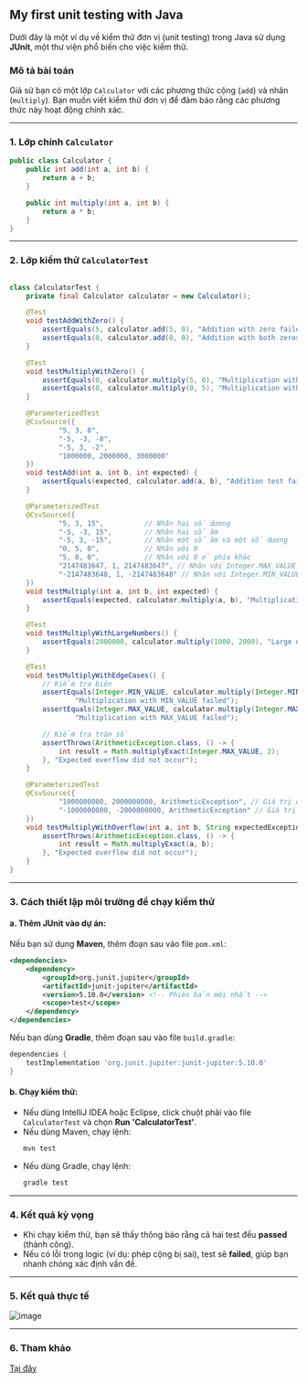 ## My first unit testing with Java

Dưới đây là một ví dụ về kiểm thử đơn vị (unit testing) trong Java sử dụng **JUnit**, một thư viện phổ biến cho việc kiểm thử.

### Mô tả bài toán
Giả sử bạn có một lớp `Calculator` với các phương thức cộng (`add`) và nhân (`multiply`). Bạn muốn viết kiểm thử đơn vị để đảm bảo rằng các phương thức này hoạt động chính xác.

---

### 1. Lớp chính `Calculator`

```java
public class Calculator {
    public int add(int a, int b) {
        return a + b;
    }

    public int multiply(int a, int b) {
        return a * b;
    }
}
```

---

### 2. Lớp kiểm thử `CalculatorTest`

```java

class CalculatorTest {
    private final Calculator calculator = new Calculator();

    @Test
    void testAddWithZero() {
        assertEquals(5, calculator.add(5, 0), "Addition with zero failed");
        assertEquals(0, calculator.add(0, 0), "Addition with both zeros failed");
    }

    @Test
    void testMultiplyWithZero() {
        assertEquals(0, calculator.multiply(5, 0), "Multiplication with zero failed");
        assertEquals(0, calculator.multiply(0, 5), "Multiplication with zero failed");
    }

    @ParameterizedTest
    @CsvSource({
            "5, 3, 8",
            "-5, -3, -8",
            "-5, 3, -2",
            "1000000, 2000000, 3000000"
    })
    void testAdd(int a, int b, int expected) {
        assertEquals(expected, calculator.add(a, b), "Addition test failed");
    }

    @ParameterizedTest
    @CsvSource({
            "5, 3, 15",          // Nhân hai số dương
            "-5, -3, 15",        // Nhân hai số âm
            "-5, 3, -15",        // Nhân một số âm và một số dương
            "0, 5, 0",           // Nhân với 0
            "5, 0, 0",           // Nhân với 0 ở phía khác
            "2147483647, 1, 2147483647", // Nhân với Integer.MAX_VALUE
            "-2147483648, 1, -2147483648" // Nhân với Integer.MIN_VALUE
    })
    void testMultiply(int a, int b, int expected) {
        assertEquals(expected, calculator.multiply(a, b), "Multiplication test failed");
    }

    @Test
    void testMultiplyWithLargeNumbers() {
        assertEquals(2000000, calculator.multiply(1000, 2000), "Large number multiplication failed");
    }

    @Test
    void testMultiplyWithEdgeCases() {
        // Kiểm tra biên
        assertEquals(Integer.MIN_VALUE, calculator.multiply(Integer.MIN_VALUE, 1),
                "Multiplication with MIN_VALUE failed");
        assertEquals(Integer.MAX_VALUE, calculator.multiply(Integer.MAX_VALUE, 1),
                "Multiplication with MAX_VALUE failed");

        // Kiểm tra tràn số
        assertThrows(ArithmeticException.class, () -> {
            int result = Math.multiplyExact(Integer.MAX_VALUE, 2);
        }, "Expected overflow did not occur");
    }

    @ParameterizedTest
    @CsvSource({
            "1000000000, 2000000000, ArithmeticException", // Giá trị quá lớn gây tràn số
            "-1000000000, -2000000000, ArithmeticException" // Giá trị âm lớn gây tràn số
    })
    void testMultiplyWithOverflow(int a, int b, String expectedException) {
        assertThrows(ArithmeticException.class, () -> {
            int result = Math.multiplyExact(a, b);
        }, "Expected overflow did not occur");
    }
}

```

---

### 3. Cách thiết lập môi trường để chạy kiểm thử

#### a. Thêm JUnit vào dự án:
Nếu bạn sử dụng **Maven**, thêm đoạn sau vào file `pom.xml`:
```xml
<dependencies>
    <dependency>
        <groupId>org.junit.jupiter</groupId>
        <artifactId>junit-jupiter</artifactId>
        <version>5.10.0</version> <!-- Phiên bản mới nhất -->
        <scope>test</scope>
    </dependency>
</dependencies>
```

Nếu bạn dùng **Gradle**, thêm đoạn sau vào file `build.gradle`:
```groovy
dependencies {
    testImplementation 'org.junit.jupiter:junit-jupiter:5.10.0'
}
```

#### b. Chạy kiểm thử:
- Nếu dùng IntelliJ IDEA hoặc Eclipse, click chuột phải vào file `CalculatorTest` và chọn **Run 'CalculatorTest'**.
- Nếu dùng Maven, chạy lệnh:
  ```bash
  mvn test
  ```
- Nếu dùng Gradle, chạy lệnh:
  ```bash
  gradle test
  ```

---

### 4. Kết quả kỳ vọng
- Khi chạy kiểm thử, bạn sẽ thấy thông báo rằng cả hai test đều **passed** (thành công).
- Nếu có lỗi trong logic (ví dụ: phép cộng bị sai), test sẽ **failed**, giúp bạn nhanh chóng xác định vấn đề.

---
### 5. Kết quả thực tế
![image](https://github.com/user-attachments/assets/cd03e616-091e-46a8-99dc-97b02d240d88)

---
### 6. Tham khảo
[Tại đây](https://chatgpt.com/share/677b5670-821c-8000-a050-c010f045b93b)
